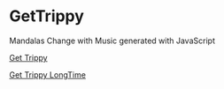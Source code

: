 # GetTrippy
 Mandalas Change with Music generated with JavaScript

[Get Trippy](https://www.katiegirl.net/portfolio/projects/JavaScript/GetTrippy/GetTrippy.html)

[Get Trippy LongTime](https://www.katiegirl.net/portfolio/projects/JavaScript/GetTrippy/GetTrippyLongTime.html)
